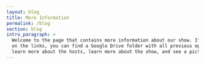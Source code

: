 ```yaml
---
layout: blog
title: More Information
permalink: /blog
section: blog
intro_paragraph: >
  Welcome to the page that contains more information about our show. If you click
  on the links, you can find a Google Drive folder with all previous episodes,
  learn more about the hosts, learn more about the show, and see a picture of the hosts.
---
```


